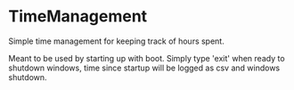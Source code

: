 # TimeManagement
Simple time management for keeping track of hours spent.

Meant to be used by starting up with boot.
Simply type 'exit' when ready to shutdown windows, time since startup will be logged as csv and windows shutdown.
